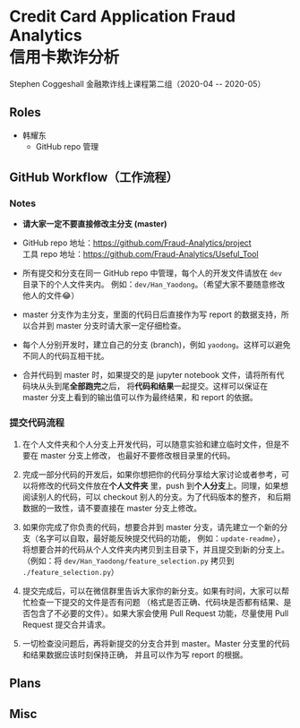 # Credit Card Application Fraud Analytics <br/> 信用卡欺诈分析

Stephen Coggeshall 金融欺诈线上课程第二组（2020-04 -- 2020-05）

## Roles

- 韩耀东
    - GitHub repo 管理

## GitHub Workflow（工作流程）

### Notes

- **请大家一定不要直接修改主分支 (master)**

- GitHub repo 地址：https://github.com/Fraud-Analytics/project <br/>
工具 repo 地址：https://github.com/Fraud-Analytics/Useful_Tool

- 所有提交和分支在同一 GitHub repo 中管理，每个人的开发文件请放在 `dev` 目录下的个人文件夹内。
例如：`dev/Han_Yaodong`。（希望大家不要随意修改他人的文件😂）

- master 分支作为主分支，里面的代码日后直接作为写 report 的数据支持，所以合并到 master
分支时请大家一定仔细检查。

- 每个人分别开发时，建立自己的分支 (branch)，例如 `yaodong`。这样可以避免不同人的代码互相干扰。

- 合并代码到 master 时，如果提交的是 jupyter notebook 文件，请将所有代码块从头到尾**全部跑完**之后，
将**代码和结果**一起提交。这样可以保证在 master 分支上看到的输出值可以作为最终结果，和 report 的依据。

### 提交代码流程

1. 在个人文件夹和个人分支上开发代码，可以随意实验和建立临时文件，但是不要在 master 分支上修改，
也最好不要修改根目录里的代码。

1. 完成一部分代码的开发后，如果你想把你的代码分享给大家讨论或者参考，可以将修改的代码文件放在**个人文件夹**
里，push 到**个人分支**上。同理，如果想阅读别人的代码，可以 checkout 别人的分支。为了代码版本的整齐，
和后期数据的一致性，请不要直接在 master 分支上修改。

1. 如果你完成了你负责的代码，想要合并到 master 分支，请先建立一个新的分支（名字可以自取，最好能反映提交代码的功能，
例如：`update-readme`），将想要合并的代码从个人文件夹内拷贝到主目录下，并且提交到新的分支上。<br/>
（例如：将 `dev/Han_Yaodong/feature_selection.py` 拷贝到 `./feature_selection.py`）

1. 提交完成后，可以在微信群里告诉大家你的新分支。如果有时间，大家可以帮忙检查一下提交的文件是否有问题
（格式是否正确、代码块是否都有结果、是否包含了不必要的文件）。如果大家会使用 Pull Request 功能，尽量使用
Pull Request 提交合并请求。

1. 一切检查没问题后，再将新提交的分支合并到 master。Master 分支里的代码和结果数据应该时刻保持正确，
并且可以作为写 report 的根据。

## Plans

## Misc
